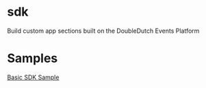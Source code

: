 sdk
===

Build custom app sections built on the DoubleDutch Events Platform

# Samples
[Basic SDK Sample](http://jsfiddle.net/adamliechty/xsxdS/)
